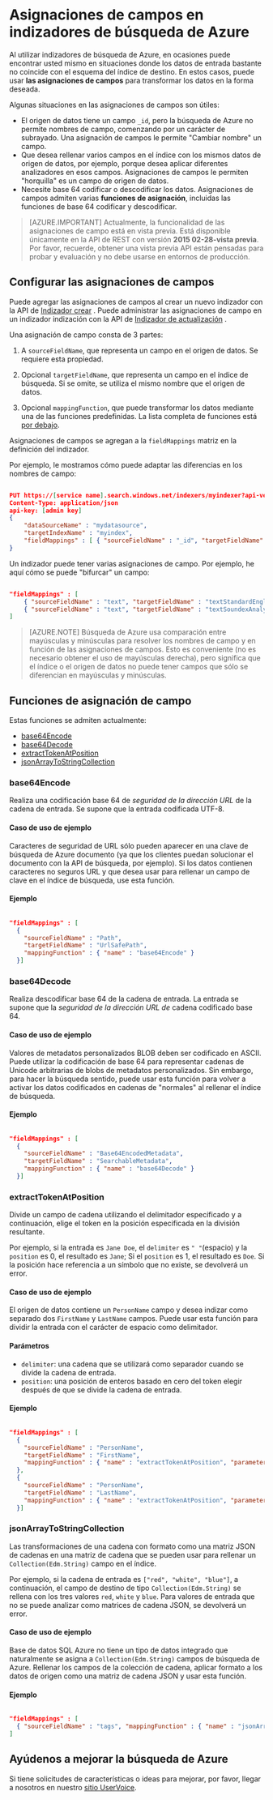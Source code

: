 <properties
pageTitle="Asignaciones de campos en indizadores de búsqueda de Azure"
description="Configurar las asignaciones de campos de búsqueda de Azure indizador para tener en cuenta las diferencias de los nombres de campo y las representaciones de datos"
services="search"
documentationCenter=""
authors="chaosrealm"
manager="pablocas"
editor="" />

<tags
ms.service="search"
ms.devlang="rest-api"
ms.workload="search" 
ms.topic="article"  
ms.tgt_pltfrm="na"
ms.date="10/17/2016"
ms.author="eugenesh" />

# <a name="field-mappings-in-azure-search-indexers"></a>Asignaciones de campos en indizadores de búsqueda de Azure

Al utilizar indizadores de búsqueda de Azure, en ocasiones puede encontrar usted mismo en situaciones donde los datos de entrada bastante no coincide con el esquema del índice de destino. En estos casos, puede usar **las asignaciones de campos** para transformar los datos en la forma deseada. 

Algunas situaciones en las asignaciones de campos son útiles:
 
- El origen de datos tiene un campo `_id`, pero la búsqueda de Azure no permite nombres de campo, comenzando por un carácter de subrayado. Una asignación de campos le permite "Cambiar nombre" un campo. 
- Que desea rellenar varios campos en el índice con los mismos datos de origen de datos, por ejemplo, porque desea aplicar diferentes analizadores en esos campos. Asignaciones de campos le permiten "horquilla" es un campo de origen de datos.
- Necesite base 64 codificar o descodificar los datos. Asignaciones de campos admiten varias **funciones de asignación**, incluidas las funciones de base 64 codificar y descodificar.   


> [AZURE.IMPORTANT] Actualmente, la funcionalidad de las asignaciones de campo está en vista previa. Está disponible únicamente en la API de REST con versión **2015 02-28-vista previa**. Por favor, recuerde, obtener una vista previa API están pensadas para probar y evaluación y no debe usarse en entornos de producción.

## <a name="setting-up-field-mappings"></a>Configurar las asignaciones de campos

Puede agregar las asignaciones de campos al crear un nuevo indizador con la API de [Indizador crear](search-api-indexers-2015-02-28-preview.md#create-indexer) . Puede administrar las asignaciones de campo en un indizador indización con la API de [Indizador de actualización](search-api-indexers-2015-02-28-preview.md#update-indexer) . 

Una asignación de campo consta de 3 partes: 

1. A `sourceFieldName`, que representa un campo en el origen de datos. Se requiere esta propiedad. 

2. Opcional `targetFieldName`, que representa un campo en el índice de búsqueda. Si se omite, se utiliza el mismo nombre que el origen de datos. 

3. Opcional `mappingFunction`, que puede transformar los datos mediante una de las funciones predefinidas. La lista completa de funciones está [por debajo](#mappingFunctions).

Asignaciones de campos se agregan a la `fieldMappings` matriz en la definición del indizador. 

Por ejemplo, le mostramos cómo puede adaptar las diferencias en los nombres de campo: 

```JSON

PUT https://[service name].search.windows.net/indexers/myindexer?api-version=[api-version]
Content-Type: application/json
api-key: [admin key]
{
    "dataSourceName" : "mydatasource",
    "targetIndexName" : "myindex",
    "fieldMappings" : [ { "sourceFieldName" : "_id", "targetFieldName" : "id" } ] 
} 
```

Un indizador puede tener varias asignaciones de campo. Por ejemplo, he aquí cómo se puede "bifurcar" un campo:

```JSON

"fieldMappings" : [ 
    { "sourceFieldName" : "text", "targetFieldName" : "textStandardEnglishAnalyzer" },
    { "sourceFieldName" : "text", "targetFieldName" : "textSoundexAnalyzer" }, 
] 
```

> [AZURE.NOTE] Búsqueda de Azure usa comparación entre mayúsculas y minúsculas para resolver los nombres de campo y en función de las asignaciones de campos. Esto es conveniente (no es necesario obtener el uso de mayúsculas derecha), pero significa que el índice o el origen de datos no puede tener campos que sólo se diferencian en mayúsculas y minúsculas.  

<a name="mappingFunctions"></a>
## <a name="field-mapping-functions"></a>Funciones de asignación de campo

Estas funciones se admiten actualmente: 

- [base64Encode](#base64EncodeFunction)
- [base64Decode](#base64DecodeFunction)
- [extractTokenAtPosition](#extractTokenAtPositionFunction)
- [jsonArrayToStringCollection](#jsonArrayToStringCollectionFunction)

<a name="base64EncodeFunction"></a>
### <a name="base64encode"></a>base64Encode 

Realiza una codificación base 64 de *seguridad de la dirección URL* de la cadena de entrada. Se supone que la entrada codificada UTF-8. 

#### <a name="sample-use-case"></a>Caso de uso de ejemplo 

Caracteres de seguridad de URL sólo pueden aparecer en una clave de búsqueda de Azure documento (ya que los clientes puedan solucionar el documento con la API de búsqueda, por ejemplo). Si los datos contienen caracteres no seguros URL y que desea usar para rellenar un campo de clave en el índice de búsqueda, use esta función.   

#### <a name="example"></a>Ejemplo 

```JSON

"fieldMappings" : [ 
  { 
    "sourceFieldName" : "Path", 
    "targetFieldName" : "UrlSafePath",
    "mappingFunction" : { "name" : "base64Encode" } 
  }] 
```

<a name="base64DecodeFunction"></a>
### <a name="base64decode"></a>base64Decode

Realiza descodificar base 64 de la cadena de entrada. La entrada se supone que la *seguridad de la dirección URL de* cadena codificado base 64. 

#### <a name="sample-use-case"></a>Caso de uso de ejemplo 

Valores de metadatos personalizados BLOB deben ser codificado en ASCII. Puede utilizar la codificación de base 64 para representar cadenas de Unicode arbitrarias de blobs de metadatos personalizados. Sin embargo, para hacer la búsqueda sentido, puede usar esta función para volver a activar los datos codificados en cadenas de "normales" al rellenar el índice de búsqueda.  

#### <a name="example"></a>Ejemplo 

```JSON

"fieldMappings" : [ 
  { 
    "sourceFieldName" : "Base64EncodedMetadata", 
    "targetFieldName" : "SearchableMetadata",
    "mappingFunction" : { "name" : "base64Decode" } 
  }] 
```

<a name="extractTokenAtPositionFunction"></a>
### <a name="extracttokenatposition"></a>extractTokenAtPosition

Divide un campo de cadena utilizando el delimitador especificado y a continuación, elige el token en la posición especificada en la división resultante.

Por ejemplo, si la entrada es `Jane Doe`, el `delimiter` es `" "`(espacio) y la `position` es 0, el resultado es `Jane`; Si el `position` es 1, el resultado es `Doe`. Si la posición hace referencia a un símbolo que no existe, se devolverá un error.

#### <a name="sample-use-case"></a>Caso de uso de ejemplo 

El origen de datos contiene un `PersonName` campo y desea indizar como separado dos `FirstName` y `LastName` campos. Puede usar esta función para dividir la entrada con el carácter de espacio como delimitador.

#### <a name="parameters"></a>Parámetros

- `delimiter`: una cadena que se utilizará como separador cuando se divide la cadena de entrada.
- `position`: una posición de enteros basado en cero del token elegir después de que se divide la cadena de entrada.    

#### <a name="example"></a>Ejemplo

```JSON 

"fieldMappings" : [ 
  { 
    "sourceFieldName" : "PersonName", 
    "targetFieldName" : "FirstName",
    "mappingFunction" : { "name" : "extractTokenAtPosition", "parameters" : { "delimiter" : " ", "position" : 0 } } 
  }, 
  { 
    "sourceFieldName" : "PersonName", 
    "targetFieldName" : "LastName",
    "mappingFunction" : { "name" : "extractTokenAtPosition", "parameters" : { "delimiter" : " ", "position" : 1 } } 
  }] 
```

<a name="jsonArrayToStringCollectionFunction"></a>
### <a name="jsonarraytostringcollection"></a>jsonArrayToStringCollection

Las transformaciones de una cadena con formato como una matriz JSON de cadenas en una matriz de cadena que se pueden usar para rellenar un `Collection(Edm.String)` campo en el índice. 

Por ejemplo, si la cadena de entrada es `["red", "white", "blue"]`, a continuación, el campo de destino de tipo `Collection(Edm.String)` se rellena con los tres valores `red`, `white` y `blue`. Para valores de entrada que no se puede analizar como matrices de cadena JSON, se devolverá un error. 

#### <a name="sample-use-case"></a>Caso de uso de ejemplo

Base de datos SQL Azure no tiene un tipo de datos integrado que naturalmente se asigna a `Collection(Edm.String)` campos de búsqueda de Azure. Rellenar los campos de la colección de cadena, aplicar formato a los datos de origen como una matriz de cadena JSON y usar esta función. 

#### <a name="example"></a>Ejemplo 

```JSON

"fieldMappings" : [ 
  { "sourceFieldName" : "tags", "mappingFunction" : { "name" : "jsonArrayToStringCollection" } }
] 
```

## <a name="help-us-make-azure-search-better"></a>Ayúdenos a mejorar la búsqueda de Azure

Si tiene solicitudes de características o ideas para mejorar, por favor, llegar a nosotros en nuestro [sitio UserVoice](https://feedback.azure.com/forums/263029-azure-search/).